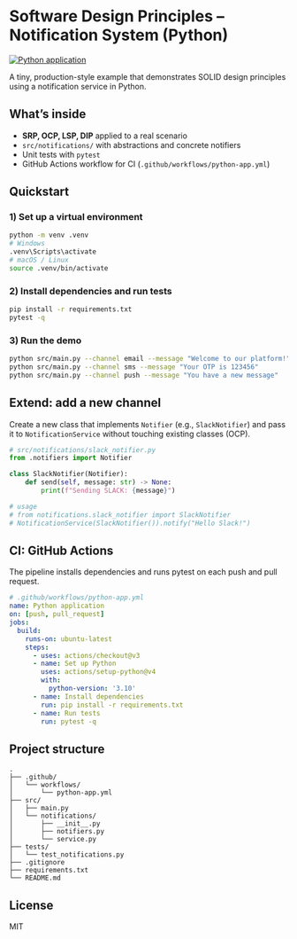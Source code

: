 # Software Design Principles – Notification System (Python)

[//]: # (Replace USERNAME and REPO below after pushing the repo)
[![Python application](https://github.com/Brunoenr02/software_design_principles_python/actions/workflows/python-app.yml/badge.svg)](https://github.com/Brunoenr02/software_design_principles_python/actions/workflows/python-app.yml)

A tiny, production-style example that demonstrates SOLID design principles using a notification service in Python.

## What’s inside
- **SRP, OCP, LSP, DIP** applied to a real scenario
- `src/notifications/` with abstractions and concrete notifiers
- Unit tests with `pytest`
- GitHub Actions workflow for CI (`.github/workflows/python-app.yml`)

## Quickstart

### 1) Set up a virtual environment
```bash
python -m venv .venv
# Windows
.venv\Scripts\activate
# macOS / Linux
source .venv/bin/activate
```

### 2) Install dependencies and run tests
```bash
pip install -r requirements.txt
pytest -q
```

### 3) Run the demo
```bash
python src/main.py --channel email --message "Welcome to our platform!"
python src/main.py --channel sms --message "Your OTP is 123456"
python src/main.py --channel push --message "You have a new message"
```

## Extend: add a new channel
Create a new class that implements `Notifier` (e.g., `SlackNotifier`) and pass it to `NotificationService` without touching existing classes (OCP).

```python
# src/notifications/slack_notifier.py
from .notifiers import Notifier

class SlackNotifier(Notifier):
    def send(self, message: str) -> None:
        print(f"Sending SLACK: {message}")

# usage
# from notifications.slack_notifier import SlackNotifier
# NotificationService(SlackNotifier()).notify("Hello Slack!")
```

## CI: GitHub Actions
The pipeline installs dependencies and runs pytest on each push and pull request.

```yaml
# .github/workflows/python-app.yml
name: Python application
on: [push, pull_request]
jobs:
  build:
    runs-on: ubuntu-latest
    steps:
      - uses: actions/checkout@v3
      - name: Set up Python
        uses: actions/setup-python@v4
        with:
          python-version: '3.10'
      - name: Install dependencies
        run: pip install -r requirements.txt
      - name: Run tests
        run: pytest -q
```

## Project structure
```
.
├── .github/
│   └── workflows/
│       └── python-app.yml
├── src/
│   ├── main.py
│   └── notifications/
│       ├── __init__.py
│       ├── notifiers.py
│       └── service.py
├── tests/
│   └── test_notifications.py
├── .gitignore
├── requirements.txt
└── README.md
```

## License
MIT

